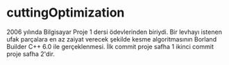 # cuttingOptimization

2006 yılında Bilgisayar Proje 1 dersi ödevlerinden biriydi. Bir levhayı istenen ufak parçalara en az zaiyat verecek şekilde kesme algoritmasının Borland Builder C++ 6.0 ile gerçeklenmesi. İlk commit proje safha 1 ikinci commit proje safha 2'dir.
